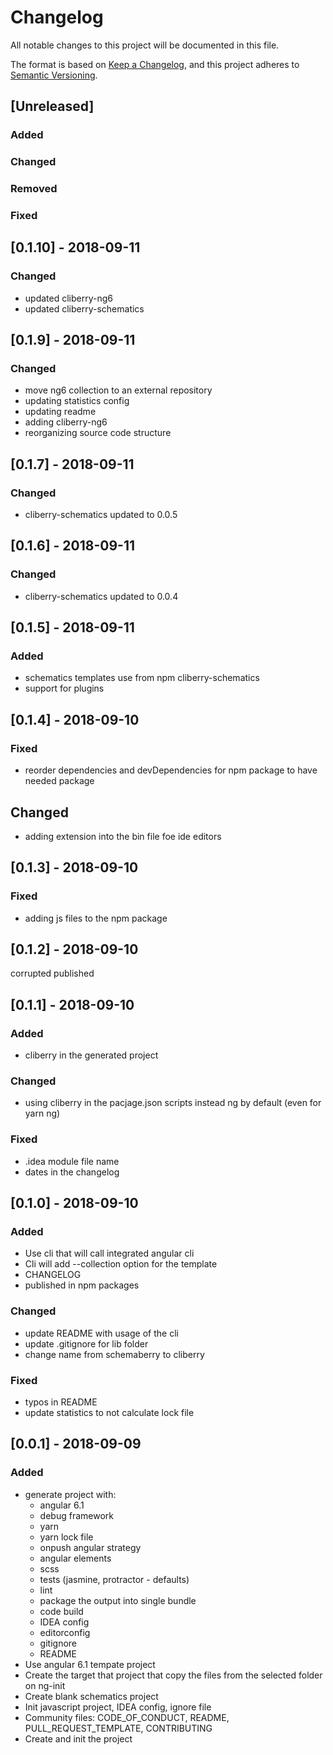 # Changelog
All notable changes to this project will be documented in this file.

The format is based on [Keep a Changelog](https://keepachangelog.com/en/1.0.0/),
and this project adheres to [Semantic Versioning](https://semver.org/spec/v2.0.0.html).

## [Unreleased]
### Added
### Changed
### Removed
### Fixed


## [0.1.10] - 2018-09-11
### Changed
- updated cliberry-ng6
- updated cliberry-schematics

## [0.1.9] - 2018-09-11
### Changed
- move ng6 collection to an external repository
- updating statistics config
- updating readme
- adding cliberry-ng6
- reorganizing source code structure


## [0.1.7] - 2018-09-11
### Changed
- cliberry-schematics updated to 0.0.5


## [0.1.6] - 2018-09-11
### Changed
- cliberry-schematics updated to 0.0.4

## [0.1.5] - 2018-09-11
### Added
- schematics templates use from npm cliberry-schematics
- support for plugins

## [0.1.4] - 2018-09-10
### Fixed
- reorder dependencies and devDependencies for npm package
to have needed package

## Changed
- adding extension into the bin file foe ide editors

## [0.1.3] - 2018-09-10
### Fixed
- adding js files to the npm package

## [0.1.2] - 2018-09-10
corrupted published

## [0.1.1] - 2018-09-10
### Added
- cliberry in the generated project

### Changed
- using cliberry in the pacjage.json scripts instead ng by default 
(even for yarn ng)

### Fixed
- .idea module file name
- dates in the changelog


## [0.1.0] - 2018-09-10
### Added
- Use cli that will call integrated angular cli
- Cli will add --collection option for the template 
- CHANGELOG
- published in npm packages

### Changed
- update README with usage of the cli
- update .gitignore for lib folder
- change name from schemaberry to cliberry

### Fixed
- typos in README
- update statistics to not calculate lock file


## [0.0.1] - 2018-09-09
### Added
- generate project with:
  * angular 6.1
  * debug framework
  * yarn 
  * yarn lock file
  * onpush angular strategy
  * angular elements
  * scss
  * tests (jasmine, protractor - defaults)
  * lint
  * package the output into single bundle
  * code build
  * IDEA config 
  * editorconfig
  * gitignore
  * README
- Use angular 6.1 tempate project
- Create the target that project that copy the files from the selected folder on ng-init
- Create blank schematics project
- Init javascript project, IDEA config, ignore file
- Community files: CODE_OF_CONDUCT, README, PULL_REQUEST_TEMPLATE, CONTRIBUTING
- Create and init the project